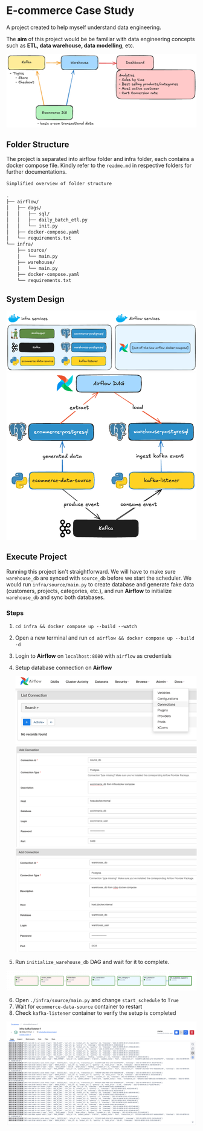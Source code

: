 # E-commerce Case Study
A project created to help myself understand data engineering. 

The **aim** of this project would be be familiar with data engineering concepts such as **ETL, data warehouse, data modelling**, etc.

<img src=diagrams/project_outline.png alt="high-level project overview">

## Folder Structure

The project is separated into airflow folder and infra folder, each contains a docker compose file. Kindly refer to the `readme.md` in respective folders for further documentations.

```
Simplified overview of folder structure

.
├── airflow/
│   ├── dags/
│   │   ├── sql/
│   │   ├── daily_batch_etl.py
│   │   └── init.py
│   ├── docker-compose.yaml
│   └── requirements.txt
└── infra/
    ├── source/
    │   └── main.py
    ├── warehouse/
    │   └── main.py
    ├── docker-compose.yaml
    └── requirements.txt
```

## System Design
<img src=diagrams/system_design/dockers.png alt="Docker services">
<img src=diagrams/system_design/system_design.png alt="system design overview">


## Execute Project
Running this project isn't straightforward. We will have to make sure `warehouse_db` are synced with `source_db` before we start the scheduler. We would run `infra/source/main.py` to create database and generate fake data (customers, projects, categories, etc.), and run **Airflow** to initialize `warehouse_db` and sync both databases.

### Steps
1. `cd infra && docker compose up --build --watch`
2. Open a new terminal and run `cd airflow && docker compose up --build -d`
3. Login to **Airflow** on `localhost:8080` with `airflow` as credentials
4. Setup database connection on **Airflow**

    <img src=diagrams/execute_project/airflow_connections.png alt="Airflow connection UI">
    <img src=diagrams/execute_project/source_connection_string.png alt="source_db conenction string">
    <img src=diagrams/execute_project/warehouse_connection_string.png alt="warehouse_db conenction string">

5. Run `initialize_warehouse_db` DAG and wait for it to complete.
<img src=diagrams/airflow/dag_graph.png alt="success dag">

6. Open `./infra/source/main.py` and change `start_schedule` to `True`
7. Wait for `ecommerce-data-source` container to restart
8. Check `kafka-listener` container to verify the setup is completed
<img src=diagrams/execute_project/kafka_listener_log.png alt="success dag">

